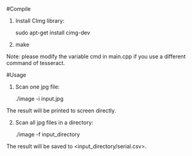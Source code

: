 #Compile

1. Install CImg library:

    sudo apt-get install cimg-dev

2. make

Note: please modify the variable cmd in main.cpp if you use a different command of tesseract.

#Usage

1. Scan one jpg file:

    ./image -i input.jpg

The result will be printed to screen directly.

2. Scan all jpg files in a directory:

    ./image -f input_directory

The result will be saved to <input_directory/serial.csv>.
